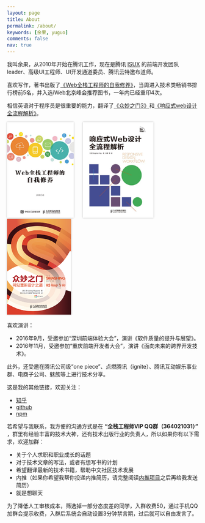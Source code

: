 ```yaml
---
layout: page
title: About
permalink: /about/
keywords: [余果, yuguo]
comments: false
nav: true
---
```


<style>
.about-books {display: inline-block; margin-right:20px; }
.about-books img {height: 250px; box-shadow: 0 0px 4px #bbb}
</style>

我叫余果，从2010年开始在腾讯工作，现在是腾讯 [ISUX](http://isux.tencent.com) 的前端开发团队leader、高级UI工程师、UI开发通道委员、腾讯云特邀布道师。

喜欢写作，著书出版了[《Web全栈工程师的自我修养》](/weblog/full-stack-engineer/)，当周进入技术类畅销书排行榜前5名，并入选iWeb北京峰会推荐图书，一年内已经重印4次。

相信英语对于程序员是很重要的能力，翻译了[《众妙之门3》](/weblog/isux-and-smashing-book/)和[《响应式web设计全流程解析》](/weblog/designers-should-learn-code/)。

<a href="/weblog/full-stack-engineer/" title="Web全栈工程师的自我修养" class="about-books">
	<img src="/files/common/full-stack-engineer-thumb.jpg" alt="Web全栈工程师的自我修养">
</a>
<a href="/weblog/designers-should-learn-code/" title="响应式web设计全流程解析" class="about-books">
	<img src="/files/common/responsive.jpg" alt="响应式web设计全流程解析">
</a>
<a href="/weblog/isux-and-smashing-book/" title="众妙之门3" class="about-books">
	<img src="/files/common/smashing-book.png" alt="众妙之门3">
</a>

喜欢演讲：

- 2016年9月，受邀参加“深圳前端体验大会”，演讲《软件质量的提升与展望》。
- 2016年11月，受邀参加“重庆前端开发者大会”，演讲《面向未来的跨界开发技术》。

此外，还受邀在腾讯公司级“one piece”、点燃腾讯（ignite）、腾讯互动娱乐事业群、电商子公司、魅族等上进行技术分享。

这是我的其他链接，欢迎关注：

* [知乎](http://www.zhihu.com/people/yuguo)
* [github](http://github.com/yuguo)
* [npm](https://www.npmjs.com/~yuguo)

若希望与我联系，我方便的沟通方式是在 **“全栈工程师VIP QQ群（364021031）”** ，群里有经验丰富的技术大神，还有技术出版行业的负责人，所以如果你有以下需求，欢迎加群：

- 关于个人求职和职业成长的话题
- 对于技术文章的写法，或者有想写书的计划
- 希望翻译最新的技术书籍，帮助中文社区技术发展
- 内推（如果你希望我帮你投递内推简历，请完整阅读[内推项目](/referral)之后再给我发送简历）
- 就是想聊天

为了降低人工审核成本，筛选掉一部分态度差的同学，入群收费50，通过手机QQ加群会提示收费，入群后系统会自动设置3分钟禁言期，过后就可以自由发言了。
